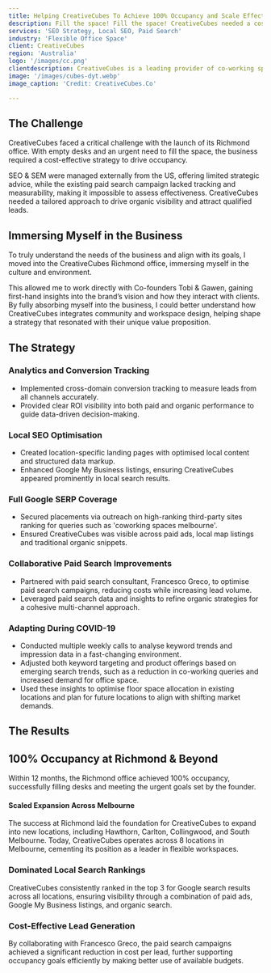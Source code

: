 ```yaml
---
title: Helping CreativeCubes To Achieve 100% Occupancy and Scale Effectively
description: Fill the space! Fill the space! CreativeCubes needed a cost-effective strategy to drive occupancy while addressing limited Google visibility, a lack of conversion tracking, and an underperforming paid search campaign. By implementing targeted local SEO, structured data enhancements, and a collaborative approach to paid search, I helped CreativeCubes achieve 100% occupancy within 12 months and lay the foundation for their expansion across Melbourne.
services: 'SEO Strategy, Local SEO, Paid Search'
industry: 'Flexible Office Space'
client: CreativeCubes
region: 'Australia'
logo: '/images/cc.png'
clientdescription: CreativeCubes is a leading provider of co-working spaces, serviced offices, and flexible office solutions in Melbourne, Australia. With a focus on fostering community, productivity, and collaboration, CreativeCubes offers beautifully designed office spaces in prime locations, catering to businesses of all sizes.
image: '/images/cubes-dyt.webp'
image_caption: 'Credit: CreativeCubes.Co'

---
```


## The Challenge

CreativeCubes faced a critical challenge with the launch of its Richmond office. With empty desks and an urgent need to fill the space, the business required a cost-effective strategy to drive occupancy.

SEO & SEM were managed externally from the US, offering limited strategic advice, while the existing paid search campaign lacked tracking and measurability, making it impossible to assess effectiveness. CreativeCubes needed a tailored approach to drive organic visibility and attract qualified leads.

## Immersing Myself in the Business

To truly understand the needs of the business and align with its goals, I moved into the CreativeCubes Richmond office, immersing myself in the culture and environment. 

This allowed me to work directly with Co-founders Tobi & Gawen, gaining first-hand insights into the brand’s vision and how they interact with clients. By fully absorbing myself into the business, I could better understand how CreativeCubes integrates community and workspace design, helping shape a strategy that resonated with their unique value proposition.

## The Strategy

### Analytics and Conversion Tracking

* Implemented cross-domain conversion tracking to measure leads from all channels accurately.
* Provided clear ROI visibility into both paid and organic performance to guide data-driven decision-making.

### Local SEO Optimisation

* Created location-specific landing pages with optimised local content and structured data markup.
* Enhanced Google My Business listings, ensuring CreativeCubes appeared prominently in local search results.

### Full Google SERP Coverage

* Secured placements via outreach on high-ranking third-party sites ranking for queries such as 'coworking spaces melbourne'.
* Ensured CreativeCubes was visible across paid ads, local map listings and traditional organic snippets.

### Collaborative Paid Search Improvements

* Partnered with paid search consultant, Francesco Greco, to optimise paid search campaigns, reducing costs while increasing lead volume.
* Leveraged paid search data and insights to refine organic strategies for a cohesive multi-channel approach.

### Adapting During COVID-19

* Conducted multiple weekly calls to analyse keyword trends and impression data in a fast-changing environment.
* Adjusted both keyword targeting and product offerings based on emerging search trends, such as a reduction in co-working queries and increased demand for office space.
* Used these insights to optimise floor space allocation in existing locations and plan for future locations to align with shifting market demands.

## The Results

## 100% Occupancy at Richmond & Beyond

Within 12 months, the Richmond office achieved 100% occupancy, successfully filling desks and meeting the urgent goals set by the founder.

#### Scaled Expansion Across Melbourne

The success at Richmond laid the foundation for CreativeCubes to expand into new locations, including Hawthorn, Carlton, Collingwood, and South Melbourne. Today, CreativeCubes operates across 8 locations in Melbourne, cementing its position as a leader in flexible workspaces.

### Dominated Local Search Rankings

CreativeCubes consistently ranked in the top 3 for Google search results across all locations, ensuring visibility through a combination of paid ads, Google My Business listings, and organic search.

### Cost-Effective Lead Generation

By collaborating with Francesco Greco, the paid search campaigns achieved a significant reduction in cost per lead, further supporting occupancy goals efficiently by making better use of available budgets.